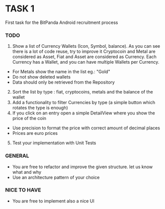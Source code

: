 # TASK 1
First task for the BitPanda Android recruitment process

### TODO

1. Show a list of Currency Wallets (Icon, Symbol, balance). As you can see there is a lot of code reuse, 
try to improve it Cryptocoin and Metal are considered as Asset, Fiat and Asset are considered as Currency. 
Each Currency has a Wallet, and you can have multiple Wallets per Currency. 
- For Metals show the name in the list eg.: "Gold" 
- Do not show deleted wallets
- Data should only be retrieved from the Repository

2. Sort the list by type : fiat, cryptocoins, metals and the balance of the wallet
3. Add a functionality to filter Currencies by type (a simple button which rotates the type is enough)
4. If you click on an entry open a simple DetailView where you show the price of the coin
- Use precision to format the price with correct amount of decimal places
- Prices are euro prices

5. Test your implementation with Unit Tests


### GENERAL

* You are free to refactor and improve the given structure. let us know what and why
* Use an architecture pattern of your choice

### NICE TO HAVE 
* You are free to implement also a nice UI 





